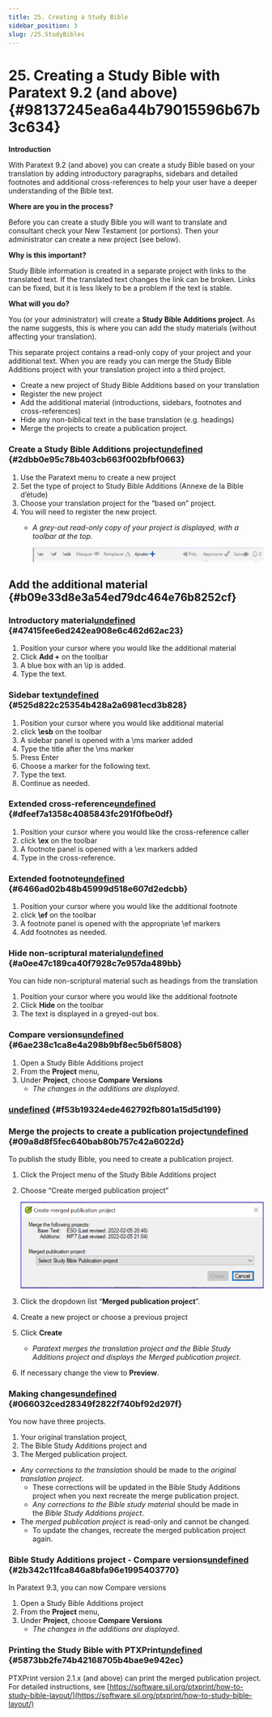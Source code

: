 ```yaml
---
title: 25. Creating a Study Bible
sidebar_position: 3
slug: /25.StudyBibles
---
```




# 25. Creating a Study Bible with Paratext 9.2 (and above) {#98137245ea6a44b79015596b67b3c634}


**Introduction**


With Paratext 9.2 (and above) you can create a study Bible based on your translation by adding introductory paragraphs, sidebars and detailed footnotes and additional cross-references to help your user have a deeper understanding of the Bible text.


**Where are you in the process?**


Before you can create a study Bible you will want to translate and consultant check your New Testament (or portions). Then your administrator can create a new project (see below).


**Why is this important?**


Study Bible information is created in a separate project with links to the translated text. If the translated text changes the link can be broken. Links can be fixed, but it is less likely to be a problem if the text is stable.


**What will you do?**


You (or your administrator) will create a **Study Bible Additions project**. As the name suggests, this is where you can add the study materials (without affecting your translation).


This separate project contains a read-only copy of your project and your additional text. When you are ready you can merge the Study Bible Additions project with your translation project into a third project.

- Create a new project of Study Bible Additions based on your translation
- Register the new project
- Add the additional material (introductions, sidebars, footnotes and cross-references)
- Hide any non-biblical text in the base translation (e.g. headings)
- Merge the projects to create a publication project.

### Create a Study Bible Additions project[undefined](https://manual.paratext.org/next/Training-Manual/Stage-6/StudyBibles#create-a-study-bible-additions-project) {#2dbb0e95c78b403cb663f002bfbf0663}

1. Use the Paratext menu to create a new project
1. Set the type of project to Study Bible Additions (Annexe de la Bible d’étude)
1. Choose your translation project for the “based on” project.
1. You will need to register the new project.
	- _A grey-out read-only copy of your project is displayed, with a toolbar at the top._

		![](/notion_imgs/821741138.png)


## Add the additional material {#b09e33d8e3a54ed79dc464e76b8252cf}


### Introductory material[undefined](https://manual.paratext.org/next/Training-Manual/Stage-6/StudyBibles#introductory-material) {#47415fee6ed242ea908e6c462d62ac23}

1. Position your cursor where you would like the additional material
1. Click **Add +** on the toolbar
1. A blue box with an \ip is added.
1. Type the text.

### Sidebar text[undefined](https://manual.paratext.org/next/Training-Manual/Stage-6/StudyBibles#sidebar-text) {#525d822c25354b428a2a6981ecd3b828}

1. Position your cursor where you would like additional material
1. click **\esb** on the toolbar
1. A sidebar panel is opened with a \ms marker added
1. Type the title after the \ms marker
1. Press Enter
1. Choose a marker for the following text.
1. Type the text.
1. Continue as needed.

### Extended cross-reference[undefined](https://manual.paratext.org/next/Training-Manual/Stage-6/StudyBibles#extended-cross-reference) {#dfeef7a1358c4085843fc291f0fbe0df}

1. Position your cursor where you would like the cross-reference caller
1. click **\ex** on the toolbar
1. A footnote panel is opened with a \ex markers added
1. Type in the cross-reference.

### Extended footnote[undefined](https://manual.paratext.org/next/Training-Manual/Stage-6/StudyBibles#extended-footnote) {#6466ad02b48b45999d518e607d2edcbb}

1. Position your cursor where you would like the additional footnote
1. click **\ef** on the toolbar
1. A footnote panel is opened with the appropriate \ef markers
1. Add footnotes as needed.

### Hide non-scriptural material[undefined](https://manual.paratext.org/next/Training-Manual/Stage-6/StudyBibles#hide-non-scriptural-material) {#a0ee47c189ca40f7928c7e957da489bb}


You can hide non-scriptural material such as headings from the translation

1. Position your cursor where you would like the additional footnote
1. Click **Hide** on the toolbar
1. The text is displayed in a greyed-out box.

### Compare versions[undefined](https://manual.paratext.org/next/Training-Manual/Stage-6/StudyBibles#compare-versions) {#6ae238c1ca8e4a298b9bf8ec5b6f5808}

1. Open a Study Bible Additions project
1. From the **Project** menu,
1. Under **Project**, choose **Compare** **Versions**
	- _The_ _changes in the additions are displayed_.

### [undefined](https://manual.paratext.org/next/Training-Manual/Stage-6/StudyBibles#-1) {#f53b19324ede462792fb801a15d5d199}


### Merge the projects to create a publication project[undefined](https://manual.paratext.org/next/Training-Manual/Stage-6/StudyBibles#merge-the-projects-to-create-a-publication-project) {#09a8d8f5fec640bab80b757c42a6022d}


To publish the study Bible, you need to create a publication project.

1. Click the Project menu of the Study Bible Additions project
1. Choose “Create merged publication project”

	![](/notion_imgs/1466978739.png)

1. Click the dropdown list “**Merged publication project**”.
1. Create a new project or choose a previous project
1. Click **Create**
	- _Paratext merges the translation project and the Bible Study Additions project and displays the Merged publication project._
1. If necessary change the view to **Preview**.

### Making changes[undefined](https://manual.paratext.org/next/Training-Manual/Stage-6/StudyBibles#making-changes) {#066032ced28349f2822f740bf92d297f}


You now have three projects.

1. Your original translation project,
1. The Bible Study Additions project and
1. The Merged publication project.
- _Any corrections to the translation_ should be made to the _original translation project_.
	- These corrections will be updated in the Bible Study Additions project when you next recreate the merge publication project.
	- _Any corrections to the Bible study material_ should be made in the _Bible Study Additions project_.
- The _merged publication project_ is read-only and cannot be changed.
	- To update the changes, recreate the merged publication project again.

### Bible Study Additions project - Compare versions[undefined](https://manual.paratext.org/next/Training-Manual/Stage-6/StudyBibles#bible-study-additions-project---compare-versions) {#2b342c11fca846a8bfa96e1995403770}


In Paratext 9.3, you can now Compare versions

1. Open a Study Bible Additions project
1. From the **Project** menu,
1. Under **Project**, choose **Compare Versions**
	- _The changes in the additions are displayed_.

### Printing the Study Bible with PTXPrint[undefined](https://manual.paratext.org/next/Training-Manual/Stage-6/StudyBibles#printing-the-study-bible-with-ptxprint) {#5873bb2fe74b42168705b4bae9e942ec}


PTXPrint version 2.1.x (and above) can print the merged publication project. For detailed instructions, see [https://software.sil.org/ptxprint/how-to-study-bible-layout/](https://software.sil.org/ptxprint/how-to-study-bible-layout/)


